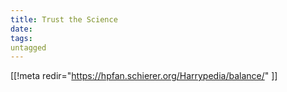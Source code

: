 ```yaml
---
title: Trust the Science
date: 
tags:
untagged
---
```

[[!meta redir="https://hpfan.schierer.org/Harrypedia/balance/" ]]

